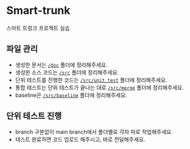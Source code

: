 # Smart-trunk
스마트 트렁크 프로젝트 실습

## 파일 관리
- 생성한 문서는 [`/doc`](/doc) 폴더에 정리해주세요.
- 생성한 소스 코드는 [`/src`](/src) 폴더에 정리해주세요.
- 단위 테스트를 진행한 코드는 [`/src/unit_test`](/src/unit_test) 폴더에 정리해주세요.
- 통합 테스트는 단위 테스트가 끝나는 대로 [`/src/merge`](/src/merge) 폴더에 정리해주세요.
- baseline은 [`/src/baseline`](/src/baseline) 폴더에 정리해주세요.

## 단위 테스트 진행
- branch 구분없이 main branch에서 폴더별로 각자 따로 작업해주세요.
- 테스트 완료하면 코드 업로드 해주시고, 바로 전달해주세요.

